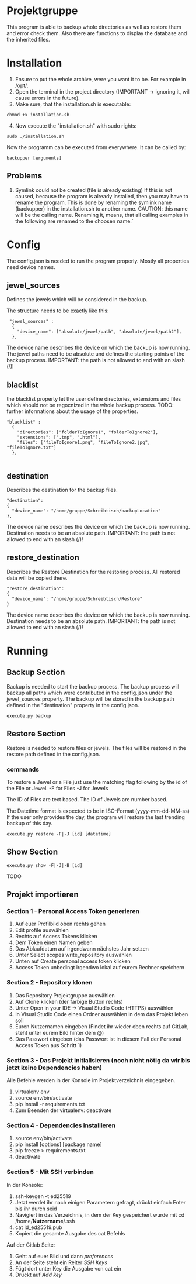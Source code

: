 # Projektgruppe

This program is able to backup whole directories as well as restore them and error check them.
Also there are functions to display the database and the inherited files.

# Installation

1. Ensure to put the whole archive, were you want it to be. For example in /opt/.
2. Open the terminal in the project directory (IMPORTANT -> ignoring it, will cause errors in the future).
3. Make sure, that the installation.sh is executable:
```
chmod +x installation.sh
```
4. Now execute the "installation.sh" with sudo rights:
```
sudo ./installation.sh
```

Now the programm can be executed from everywhere. It can be called by:
```
backupper [ærguments]
```

## Problems
1. Symlink could not be created (file is already existing)
If this is not caused, because the program is already installed, then you may have to rename the program.
This is done by renaming the symlink name (backupper) in the installation.sh to another name.
CAUTION: this name will be the calling name. Renaming it, means, that all calling examples in the following are renamed to the choosen name.`

# Config

The config.json is needed to run the program properly.
Mostly all properties need device names. 

## jewel_sources

Defines the jewels which will be considered in the backup.

The structure needs to be exactly like this:

```
 "jewel_sources" :
  {
    "device_name": ["absolute/jewel/path", "absolute/jewel/path2"],
  },

```

The device name describes the device on which the backup is now running.
The jewel paths need to be absolute und defines the starting points of the backup process.
IMPORTANT: the path is not allowed to end with an slash (/)!

## blacklist

the blacklist property let the user define directories, extensions and files which should not be regocnized in the whole backup process.
TODO: further informations about the usage of the properties.

```
"blacklist" :
  {
    "directories": ["folderToIgnore1", "folderToIgnore2"],
    "extensions": [".tmp", ".html"],
    "files": ["fileToIgnore1.png", "fileToIgnore2.jpg", "fileToIgnore.txt"]
  },
  
```
## destination

 Describes the destination for the backup files.

  ```
  "destination":
  {
    "device_name": "/home/gruppe/Schreibtisch/backupLocation"
  },

  ```

 The device name describes the device on which the backup is now running.
 Destination needs to be an absolute path.
 IMPORTANT: the path is not allowed to end with an slash (/)!

## restore_destination
  Describes the Restore Destination for the restoring process. All restored data will be copied there.

  ```
  "restore_destination":
  {
    "device_name": "/home/gruppe/Schreibtisch/Restore"
  }
  ```

 The device name describes the device on which the backup is now running.
 Destination needs to be an absolute path.
 IMPORTANT: the path is not allowed to end with an slash (/)!

# Running

## Backup Section

Backup is needed to start the backup process. The backup process will backup all paths which were contributed in the config.json under the jewel_sources property.
The backup will be stored in the backup path defined in the "destination" property in the config.json.

```
execute.py backup
```

## Restore Section

Restore is needed to restore files or jewels. The files will be restored in the restore path defined in the config.json.

### commands
To restore a Jewel or a File just use the matching flag following by the id of the File or Jewel.
-F for Files
-J for Jewels

The ID of Files are text based.
The ID of Jewels are number based.

The Datetime format is expected to be in ISO-Format (yyyy-mm-dd-MM-ss)
If the user only provides the day, the program will restore the last trending backup of this day.

```
execute.py restore -F|-J [id] [datetime]
```

## Show Section

```
execute.py show -F|-J|-B [id]
```
TODO




## Projekt importieren
### Section 1 - Personal Access Token generieren 
1. Auf euer Profilbild oben rechts gehen
2. Edit profile auswählen
3. Rechts auf Access Tokens klicken
4. Dem Token einen Namen geben
5. Das Ablaufdatum auf irgendwann nächstes Jahr setzen
6. Unter Select scopes write_repository auswählen
7. Unten auf Create personal access token klicken
8. Access Token unbedingt irgendwo lokal auf eurem Rechner speichern

### Section 2 - Repository klonen
1. Das Repository Projektgruppe auswählen
2. Auf Clone klicken (der farbige Button rechts)
3. Unter Open in your IDE -> Visual Studio Code (HTTPS) auswählen
4. In Visual Studio Code einen Ordner auswählen in dem das Projekt leben soll
5. Euren Nutzernamen eingeben (Findet ihr wieder oben rechts auf GitLab, steht unter eurem Bild hinter dem @)
6. Das Passwort eingeben (das Passwort ist in diesem Fall der Personal Access Token aus Schritt 1)

### Section 3 - Das Projekt initialisieren (noch nicht nötig da wir bis jetzt keine Dependencies haben)
Alle Befehle werden in der Konsole im Projektverzeichnis eingegeben.
1. virtualenv env
2. source env/bin/activate
3. pip install -r requirements.txt
4. Zum Beenden der virtualenv: deactivate

### Section 4 - Dependencies installieren
1. source env/bin/activate
2. pip install [options] [package name]
3. pip freeze > requirements.txt
4. deactivate

### Section 5 - Mit SSH verbinden
In der Konsole:
1. ssh-keygen -t ed25519
2. Jetzt werdet ihr nach einigen Parametern gefragt, drückt einfach Enter bis ihr durch seid
3. Navigiert in das Verzeichnis, in dem der Key gespeichert wurde mit cd /home/__Nutzername__/.ssh
4. cat id_ed25519.pub
5. Kopiert die gesamte Ausgabe des cat Befehls

Auf der Gitlab Seite:
1. Geht auf euer Bild und dann *preferences*
2. An der Seite steht ein Reiter *SSH Keys*
3. Fügt dort unter Key die Ausgabe von cat ein
4. Drückt auf *Add key*
